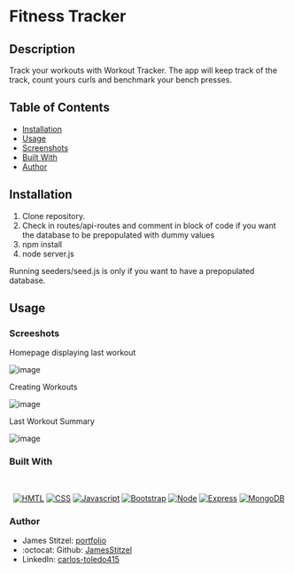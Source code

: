 # Fitness Tracker

## Description

Track your workouts with Workout Tracker. The app will keep track of the track, count yours curls and benchmark your bench presses.

## Table of Contents

* [Installation](#installation)
* [Usage](#usage)
* [Screenshots](#screenshots)
* [Built With](#Built)
* [Author](#Author)

## Installation

1. Clone repository. 
2. Check in routes/api-routes and comment in block of code if you want the database to be prepopulated with dummy values
3. npm install
4. node server.js

Running seeders/seed.js is only if you want to have a prepopulated database.

## Usage

### Screeshots

Homepage displaying last workout

![image](https://user-images.githubusercontent.com/89664909/152631672-7f2825e9-f791-4c69-b5d6-6baf87cd8776.png)

Creating Workouts

![image](https://user-images.githubusercontent.com/89664909/152631691-503fd06c-43de-4a36-bb2a-0937c255719e.png)

Last Workout Summary

![image](https://user-images.githubusercontent.com/89664909/152631708-193f994b-2dd7-4ef9-95b2-53e5a622b39b.png)

### Built With

</br>
<p align="center">
    <a href="https://developer.mozilla.org/en-US/docs/Web/HTML"><img src="https://img.shields.io/badge/-HTML-orange?style=for-the-badge"  alt="HMTL" /></a>
    <a href="https://developer.mozilla.org/en-US/docs/Web/CSS"><img src="https://img.shields.io/badge/-CSS-blue?style=for-the-badge" alt="CSS" /></a>
    <a href="https://www.javascript.com/"><img src="https://img.shields.io/badge/-Javascript-yellow?style=for-the-badge" alt="Javascript" /></a>
    <a href="https://getbootstrap.com/"><img src="https://img.shields.io/badge/-Bootstrap-blueviolet?style=for-the-badge" alt="Bootstrap" /></a>
    <a href="https://nodejs.org/en/"><img src="https://img.shields.io/badge/-Node-orange?style=for-the-badge" alt="Node" /></a>
    <a href="https://www.npmjs.com/package/express"><img src="https://img.shields.io/badge/-Express-blue?style=for-the-badge" alt="Express" /></a>
    <a href="https://www.mongodb.com/"><img src="https://img.shields.io/badge/-MongoDB-blue?style=for-the-badge" alt="MongoDB" /></a>
</p>

### Author

- James Stitzel: [portfolio](https://github.com/JamesStitzel?tab=repositories)
- :octocat: Github: [JamesStitzel](https://github.com/JamesStitzel)
- LinkedIn: [carlos-toledo415](https://www.linkedin.com/in/dugan-stitzel/)

